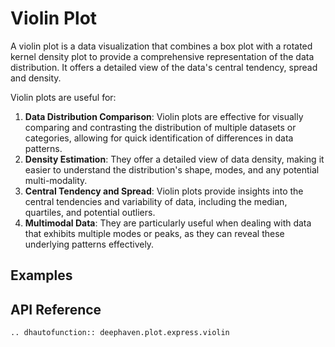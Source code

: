 # Violin Plot

A violin plot is a data visualization that combines a box plot with a rotated kernel density plot to provide a comprehensive representation of the data distribution. It offers a detailed view of the data's central tendency, spread and density.

Violin plots are useful for:

1. **Data Distribution Comparison**: Violin plots are effective for visually comparing and contrasting the distribution of multiple datasets or categories, allowing for quick identification of differences in data patterns.
2. **Density Estimation**: They offer a detailed view of data density, making it easier to understand the distribution's shape, modes, and any potential multi-modality.
3. **Central Tendency and Spread**: Violin plots provide insights into the central tendencies and variability of data, including the median, quartiles, and potential outliers.
4. **Multimodal Data**: They are particularly useful when dealing with data that exhibits multiple modes or peaks, as they can reveal these underlying patterns effectively.

## Examples


## API Reference
```{eval-rst}
.. dhautofunction:: deephaven.plot.express.violin
```